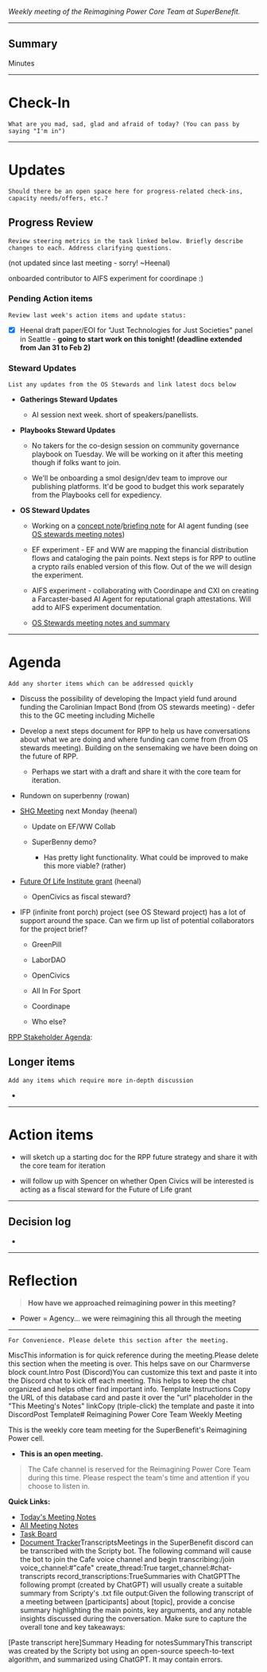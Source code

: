 _Weekly meeting of the Reimagining Power Core Team at SuperBenefit._

---

## Summary

Minutes 

---

# Check-In

`What are you mad, sad, glad and afraid of today? (You can pass by saying "I'm in")`

---

# Updates

`Should there be an open space here for progress-related check-ins, capacity needs/offers, etc.?`

## Progress Review

`Review steering metrics in the task linked below. Briefly describe changes to each. Address clarifying questions.`

   (not updated since last meeting - sorry! \~Heenal)

onboarded contributor to AIFS experiment for coordinape :)

### Pending Action items

`Review last week's action items and update status:`

- [x]  Heenal draft paper/EOI for "Just Technologies for Just Societies" panel in Seattle - **going to** **start work on this tonight! (deadline extended from Jan 31 to Feb 2)**

### Steward Updates

`List any updates from the OS Stewards and link latest docs below`

- **Gatherings Steward Updates**

  - AI session next week. short of speakers/panellists.

- **Playbooks Steward Updates**

  - No takers for the co-design session on community governance playbook on Tuesday. We will be working on it after this meeting though if folks want to join. 

  - We'll be onboarding a smol design/dev team to improve our publishing platforms. It'd be good to budget this work separately from the Playbooks cell for expediency.

- **OS Steward Updates**

  - Working on a [concept note](https://app.charmverse.io/superbenefit/concept-note-for-an-ai-agent-swarm-project-18544395482736475)/[briefing note](https://discord.com/channels/874697948838101092/1270865276904407204/1334476917755084821) for AI agent funding (see [OS stewards meeting notes](https://app.charmverse.io/superbenefit/rpp-os-stewards-meeting-24-28-1-25-6041037915772542))

  - EF experiment - EF and WW are mapping the financial distribution flows and cataloging the pain points. Next steps is for RPP to outline a crypto rails enabled version of this flow. Out of the we will design the experiment. 

  - AIFS experiment - collaborating with Coordinape and CXI on creating a Farcaster-based AI Agent for reputational graph attestations. Will add to AIFS experiment documentation.

  - [OS Stewards meeting notes and summary](https://app.charmverse.io/superbenefit/rpp-os-stewards-meeting-24-28-1-25-6041037915772542)

---

# Agenda

`Add any shorter items which can be addressed quickly`

- Discuss the possibility of developing the Impact yield fund around funding the Carolinian Impact Bond (from OS stewards meeting) - defer this to the GC meeting including Michelle

- Develop a next steps document for RPP to help us have conversations about what we are doing and where funding can come from (from OS stewards meeting). Building on the sensemaking we have been doing on the future of RPP. 

  - Perhaps we start with a draft and share it with the core team for iteration. 

- Rundown on superbenny (rowan)

- [SHG Meeting](https://app.charmverse.io/superbenefit/15th-rpp-stakeholder-meeting-3-2-25-5740422640747189) next Monday (heenal)

  - Update on EF/WW Collab

  - SuperBenny demo?

    - Has pretty light functionality. What could be improved to make this more viable? (rather)

- [Future Of Life Institute grant](https://app.charmverse.io/superbenefit/future-of-life-institute-grant-17891764252502984) (heenal)

  - OpenCivics as fiscal steward?

- IFP (infinite front porch) project (see OS Steward project) has a lot of support around the space. Can we firm up list of potential collaborators for the project brief?

  - GreenPill

  - LaborDAO

  - OpenCivics

  - All In For Sport

  - Coordinape

  - Who else?

[RPP Stakeholder Agenda](https://app.charmverse.io/superbenefit/15th-rpp-stakeholder-meeting-3-2-25-5740422640747189): 

## Longer items

`Add any items which require more in-depth discussion`

- 

---

# Action items

-  will sketch up a starting doc for the RPP future strategy and share it with the core team for iteration 

-  will follow up with Spencer on whether Open Civics will be interested is acting as a fiscal steward for the Future of Life grant

---

## Decision log

-    

---

# Reflection 

> **How have we approached reimagining power in this meeting?**

-  Power = Agency... we were reimagining this all through the meeting 

---

`For Convenience. Please delete this section after the meeting.`

MiscThis information is for quick reference during the meeting.Please delete this section when the meeting is over. This helps save on our Charmverse block count.Intro Post (Discord)You can customize this text and paste it into the Discord chat to kick off each meeting. This helps to keep the chat organized and helps other find important info. Template Instructions Copy the URL of this database card and paste it over the "url" placeholder in the "This Meeting's Notes" linkCopy (triple-click) the template and paste it into DiscordPost Template# Reimagining Power Core Team Weekly Meeting

This is the weekly core team meeting for the SuperBenefit's Reimagining Power cell.

- __This is an **open** meeting.__  
> The Cafe channel is reserved for the Reimagining Power Core Team during this time. Please respect the team's time and attention if you choose to listen in.

**Quick Links:**
- [Today's Meeting Notes](url)  
- [All Meeting Notes](https://app.charmverse.io/superbenefit/meeting-notes-reimagining-power-9995214806368862)  
- [Task Board](https://app.charmverse.io/superbenefit/task-board-reimagining-power-18270894134568505)
- [Document Tracker](https://app.charmverse.io/superbenefit/documents-reimagining-power-8236079332321762)TranscriptsMeetings in the SuperBenefit discord can be transcribed with the Scripty bot. The following command will cause the bot to join the Cafe voice channel and begin transcribing:/join voice_channel:#"cafe" create_thread:True target_channel:#chat-transcripts record_transcriptions:TrueSummaries with ChatGPTThe following prompt (created by ChatGPT) will usually create a suitable summary from Scripty's .txt file output:Given the following transcript of a meeting between [participants] about [topic], provide a concise summary highlighting the main points, key arguments, and any notable insights discussed during the conversation. Make sure to capture the overall tone and key takeaways:

[Paste transcript here]Summary Heading for notesSummaryThis transcript was created by the Scripty bot using an open-source speech-to-text algorithm, and summarized using ChatGPT. It may contain errors.<Paste summary here>

# 